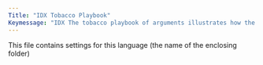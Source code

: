 ```yaml
---
Title: "IDX Tobacco Playbook"
Keymessage: "IDX The tobacco playbook of arguments illustrates how the industry players act to oppose tobacco control measures and how governments and the public health community can respond to their arguments."
---
```


This file contains settings for this language (the name of the enclosing folder)
